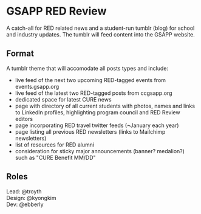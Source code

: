 # GSAPP RED Review

A catch-all for RED related news and a student-run tumblr (blog) for school and industry updates. The tumblr will feed content into the GSAPP website.

## Format

A tumblr theme that will accomodate all posts types and include:

*   live feed of the next two upcoming RED-tagged events from events.gsapp.org
*   live feed of the latest two RED-tagged posts from ccgsapp.org
*	dedicated space for latest CURE news
*   page with directory of all current students with photos, names and links to LinkedIn profiles, highlighting program council and RED Review editors
*   page incorporating RED travel twitter feeds (~January each year)
*   page listing all previous RED newsletters (links to Mailchimp newsletters)
*   list of resources for RED alumni
*   consideration for sticky major announcements (banner? medalion?) such as "CURE Benefit MM/DD"

## Roles

Lead: @troyth  
Design: @kyongkim  
Dev: @ebberly  
